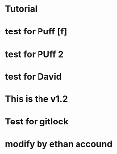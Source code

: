 # Tutorial

# test for Puff [f]
# test for PUff 2 
# test for David


# This is the v1.2

# Test for gitlock 

# modify by ethan accound